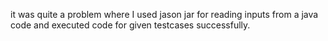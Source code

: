 it was quite a problem where I used jason jar for reading inputs from a java code and executed code for given testcases successfully.
